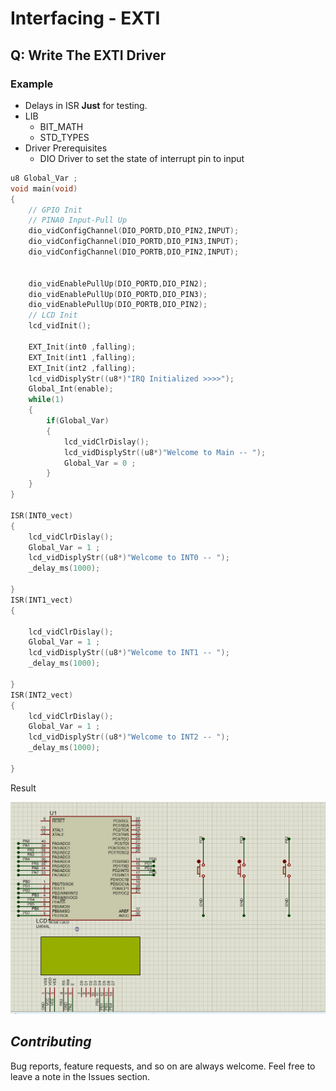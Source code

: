 # Interfacing - EXTI 

## Q:  Write The EXTI Driver

### Example 
- Delays in ISR **Just** for testing.
- LIB 
	- BIT_MATH
	- STD_TYPES
- Driver Prerequisites 
	- DIO Driver to set the state of interrupt pin to input
```C
u8 Global_Var ;
void main(void)
{
	// GPIO Init 	
	// PINA0 Input-Pull Up
	dio_vidConfigChannel(DIO_PORTD,DIO_PIN2,INPUT);
	dio_vidConfigChannel(DIO_PORTD,DIO_PIN3,INPUT);
	dio_vidConfigChannel(DIO_PORTB,DIO_PIN2,INPUT);
	
	
	dio_vidEnablePullUp(DIO_PORTD,DIO_PIN2);
	dio_vidEnablePullUp(DIO_PORTD,DIO_PIN3);
	dio_vidEnablePullUp(DIO_PORTB,DIO_PIN2);
	// LCD Init
	lcd_vidInit();

	EXT_Init(int0 ,falling); 
	EXT_Init(int1 ,falling); 
	EXT_Init(int2 ,falling); 
	lcd_vidDisplyStr((u8*)"IRQ Initialized >>>>"); 
	Global_Int(enable);
	while(1)
	{
		if(Global_Var)
		{
			lcd_vidClrDislay();
			lcd_vidDisplyStr((u8*)"Welcome to Main -- "); 
			Global_Var = 0 ; 
		}
	}
}

ISR(INT0_vect)
{
	lcd_vidClrDislay();
	Global_Var = 1 ;
	lcd_vidDisplyStr((u8*)"Welcome to INT0 -- "); 
	_delay_ms(1000);

}
ISR(INT1_vect)
{

	lcd_vidClrDislay();
	Global_Var = 1 ;
	lcd_vidDisplyStr((u8*)"Welcome to INT1 -- "); 
	_delay_ms(1000);
	
}
ISR(INT2_vect)
{
	lcd_vidClrDislay();
	Global_Var = 1 ;
	lcd_vidDisplyStr((u8*)"Welcome to INT2 -- "); 
	_delay_ms(1000);
	
}
```

Result 

 ![Result]( ./Results/EXTI.gif) 


 ## *Contributing*  
Bug reports, feature requests, and so on are always welcome. Feel free to leave a note in the Issues section.
